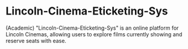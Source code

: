 # Lincoln-Cinema-Eticketing-Sys
(Academic) "Lincoln-Cinema-Eticketing-Sys" is an online platform for Lincoln Cinemas, allowing users to explore films currently showing and reserve seats with ease.

